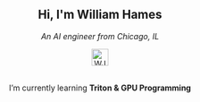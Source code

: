 <h2 align="center">Hi, I'm William Hames</h2>
<p align="center"><i>An AI engineer from Chicago, IL</i><p>

<div align="center">
    <a href="https://t.me/wjhames"><img src="https://cdn-icons-png.flaticon.com/512/2111/2111646.png" alt="WJHames on Telegram" height="30" width="30">
    </a>
</div>

<br />

<p align="center">I’m currently learning <strong>Triton & GPU Programming</strong></p>

